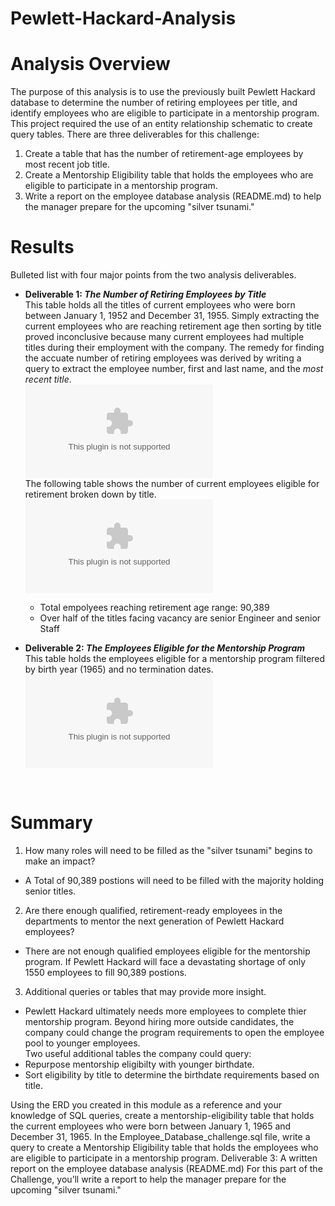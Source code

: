# Pewlett-Hackard-Analysis

# Analysis Overview
The purpose of this analysis is to use the previously built Pewlett Hackard database to determine the number of retiring employees per title, and identify employees who are eligible to participate in a mentorship program. This project required the use of an entity relationship schematic to create query tables. There are three deliverables for this challenge:   
1) Create a table that has the number of retirement-age employees by most recent job title.
2) Create a Mentorship Eligibility table that holds the employees who are eligible to participate in a mentorship program.
3) Write a report on the employee database analysis (README.md) to help the manager prepare for the upcoming "silver tsunami."

# Results
Bulleted list with four major points from the two analysis deliverables.
- **Deliverable 1: *The Number of Retiring Employees by Title***<br>
This table holds all the titles of current employees who were born between January 1, 1952 and December 31, 1955.
Simply extracting the current employees who are reaching retirement age then sorting by title proved inconclusive because many current employees had multiple titles during their employment with the company. The remedy for finding the accuate number of retiring employees was derived by writing a query to extract the employee number, first and last name, and the *most recent title*. <br>
![unique_titles.csv](https://github.com/Quinneth/Pewlett-Hackard-Analysis/blob/main/Query/unique_titles.csv)<br>
The following table shows the number of current employees eligible for retirement broken down by title. <br>
![retiring_titles.csv](https://github.com/Quinneth/Pewlett-Hackard-Analysis/blob/main/Query/retiring_titles.csv)<br>

  - Total empolyees reaching retirement age range:  90,389
  - Over half of the titles facing vacancy are senior Engineer and senior Staff

- **Deliverable 2: *The Employees Eligible for the Mentorship Program***<br>
This table holds the employees eligible for a mentorship program filtered by birth year (1965) and no termination dates.<br>
![mentorship_eligibilty.csv](https://github.com/Quinneth/Pewlett-Hackard-Analysis/blob/main/Query/mentorship_eligibility.csv)
<br>


# Summary
1) How many roles will need to be filled as the "silver tsunami" begins to make an impact?
- A Total of 90,389 postions will need to be filled with the majority holding senior titles.

2) Are there enough qualified, retirement-ready employees in the departments to mentor the next generation of Pewlett Hackard employees?
- There are not enough qualified employees eligible for the mentorship program. If Pewlett Hackard will face a devastating shortage of only 1550 employees to fill 90,389 postions.

3) Additional queries or tables that may provide more insight.
- Pewlett Hackard ultimately needs more employees to complete thier mentorship program. Beyond hiring more outside candidates, the company could change the program requirements to open the employee pool to younger employees.<br>
Two useful additional tables the company could query: 
- Repurpose mentorship eligibilty with younger birthdate.
- Sort eligibility by title to determine the birthdate requirements based on title.



Using the ERD you created in this module as a reference and your knowledge of SQL queries, create a mentorship-eligibility table that holds the current employees who were born between January 1, 1965 and December 31, 1965.
In the Employee_Database_challenge.sql file, write a query to create a Mentorship Eligibility table that holds the employees who are eligible to participate in a mentorship program.
Deliverable 3: A written report on the employee database analysis (README.md)
For this part of the Challenge, you’ll write a report to help the manager prepare for the upcoming "silver tsunami."



